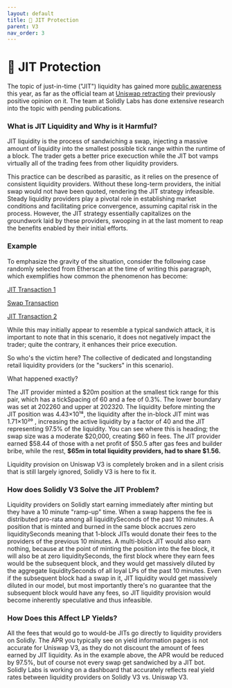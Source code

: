 ```yaml
---
layout: default
title: 🤖 JIT Protection
parent: V3
nav_order: 3
---
```


# 🤖 JIT Protection

The topic of just-in-time ("JIT") liquidity has gained more [public awareness](https://blog.kaiko.com/beneath-the-surface-of-uniswap-pools-just-in-time-liquidity-4fad61a2e60d) this year, as far as the official team at [Uniswap retracting](https://twitter.com/danrobinson/status/1697438923918844054) their previously positive opinion on it. The team at Solidly Labs has done extensive research into the topic with pending publications.

### What is JIT Liquidity and Why is it Harmful?

JIT liquidity is the process of sandwiching a swap, injecting a massive amount of liquidity into the smallest possible tick range within the runtime of a block. The trader gets a better price execuction while the JIT bot vamps virtually all of the trading fees from other liquidity providers.

This practice can be described as parasitic, as it relies on the presence of consistent liquidity providers. Without these long-term providers, the initial swap would not have been quoted, rendering the JIT strategy infeasible. Steady liquidity providers play a pivotal role in establishing market conditions and facilitating price convergence, assuming capital risk in the process. However, the JIT strategy essentially capitalizes on the groundwork laid by these providers, swooping in at the last moment to reap the benefits enabled by their initial efforts.

### Example

To emphasize the gravity of the situation, consider the following case randomly selected from Etherscan at the time of writing this paragraph, which exemplifies how common the phenomenon has become:

[JIT Transaction 1](https://etherscan.io/tx/0x6ea8d0849281d4f9af8aeea625bd1c5c40a53afd20d6ae773d9e076f7f04f4ab)
  
[Swap Transaction](https://etherscan.io/tx/0xe3bd0b6f25599c1ddb0133de672296a23fef974a09b4564f1aea839ba4c99c36)
  
[JIT Transaction 2](https://etherscan.io/tx/0x1b2ee95d05c80df822ec02971dae1da5e9154ea478ad6926eb515de80b6bd315)

While this may initially appear to resemble a typical sandwich attack, it is important to note that in this scenario, it does not negatively impact the trader; quite the contrary, it enhances their price execution.

So who's the victim here? The collective of dedicated and longstanding retail liquidity providers (or the "suckers" in this scenario).

What happened exactly?

The JIT provider minted a \$20m position at the smallest tick range for this pair, which has a tickSpacing of 60
and a fee of 0.3%. The lower boundary was set at 202260 and upper at 202320. The liquidity before minting the JIT
position was 4.43×10¹⁸, the liquidity after the in-block JIT mint was 1.71×10²⁰ , increasing the active liquidity by
a factor of 40 and the JIT representing 97.5% of the liquidity. You can see where this is heading;
the swap size was a moderate \$20,000, creating \$60 in fees.
The JIT provider earned $58.44 of those with a net profit of \$50.5 after gas fees and builder bribe, while the rest,
**\$65m in total liquidity providers, had to share \$1.56.**

Liquidity provision on Uniswap V3 is completely broken and in a silent crisis that is still largely ignored, Solidly V3 is here to fix it.

### How does Solidly V3 Solve the JIT Problem?

Liquidity providers on Solidly start earning immediately after minting but they have a 10 minute "ramp-up" time. When a swap happens the fee is distributed pro-rata among all liquiditySeconds of the past 10 minutes. A position that is minted and burned in the same block accrues zero liquiditySeconds meaning that 1-block JITs would donate their fees to the providers of the previous 10 minutes. A multi-block JIT would also earn nothing, because at the point of minting the position into the fee block, it will also be at zero liquiditySeconds, the first block where they earn fees would be the subsequent block, and they would get massively diluted by the aggregate liquiditySeconds of all loyal LPs of the past 10 minutes. Even if the subsequent block had a swap in it, JIT liquidity would get massively diluted in our model, but  most importantly there's no guarantee that the subsequent block would have any fees, so JIT liquidity provision would become inherently speculative and thus infeasible.

### How Does this Affect LP Yields?

All the fees that would go to would-be JITs go directly to liquidity providers on Solidly. The APR you typically see on yield information pages is not accurate for Uniswap V3, as they do not discount the amount of fees earned by JIT liquidity. As in the example above, the APR would be reduced by 97.5%, but of course not every swap get sandwiched by a JIT bot. Solidly Labs is working on a dashboard that accurately reflects real yield rates between liquidity providers on Solidly V3 vs. Uniswap V3.
